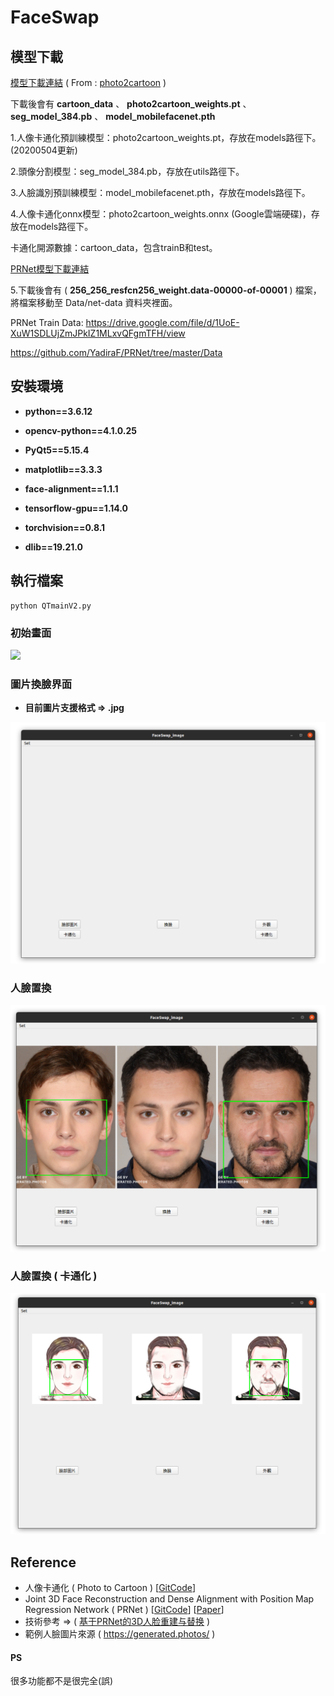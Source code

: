 # FaceSwap
## 模型下載
[模型下載連結](https://drive.google.com/file/d/1lsQS8hOCquMFKJFhK_z-n03ixWGkjT2P/view) ( From : [photo2cartoon](https://github.com/minivision-ai/photo2cartoon) )

下載後會有 
**cartoon_data** 、 **photo2cartoon_weights.pt** 、 **seg_model_384.pb** 、 **model_mobilefacenet.pth** 

1.人像卡通化預訓練模型：photo2cartoon_weights.pt，存放在models路徑下。(20200504更新)

2.頭像分割模型：seg_model_384.pb，存放在utils路徑下。

3.人臉識別預訓練模型：model_mobilefacenet.pth，存放在models路徑下。

4.人像卡通化onnx模型：photo2cartoon_weights.onnx (Google雲端硬碟)，存放在models路徑下。

卡通化開源數據：cartoon_data，包含trainB和test。


[PRNet模型下載連結](https://drive.google.com/file/d/1UoE-XuW1SDLUjZmJPkIZ1MLxvQFgmTFH/view)

5.下載後會有
( **256_256_resfcn256_weight.data-00000-of-00001** ) 檔案，將檔案移動至 Data/net-data 資料夾裡面。

PRNet Train Data:
https://drive.google.com/file/d/1UoE-XuW1SDLUjZmJPkIZ1MLxvQFgmTFH/view

https://github.com/YadiraF/PRNet/tree/master/Data

## 安裝環境
* **python==3.6.12**

* **opencv-python==4.1.0.25**

* **PyQt5==5.15.4**

* **matplotlib==3.3.3**

* **face-alignment==1.1.1**

* **tensorflow-gpu==1.14.0**

* **torchvision==0.8.1**

* **dlib==19.21.0**

## 執行檔案

```
python QTmainV2.py
```

### 初始畫面
![](./Doc/main.png)

### 圖片換臉界面
* **目前圖片支援格式 &rArr; .jpg**

![](./Doc/faceswapimg.png)

### 人臉置換
![](./Doc/example_1.png)

### 人臉置換 ( 卡通化 )
![](./Doc/example_2.png)


## Reference

* 人像卡通化 ( Photo to Cartoon ) [[GitCode](https://github.com/minivision-ai/photo2cartoon)]
* Joint 3D Face Reconstruction and Dense Alignment with Position Map Regression Network ( PRNet ) [[GitCode](https://github.com/YadiraF/PRNet)] [[Paper](https://openaccess.thecvf.com/content_ECCV_2018/papers/Yao_Feng_Joint_3D_Face_ECCV_2018_paper.pdf)]
* 技術參考 &rArr; ( [基于PRNet的3D人脸重建与替换](https://mp.weixin.qq.com/s?__biz=MzU1NzU2MzcyMw==&mid=2247483891&idx=1&sn=a0c658e02bb634d2ef3e1a94607537ca&chksm=fc32abd7cb4522c143d63ffd15e3950ffc2679995d076b9819052367f7428cca82bba52c897c&token=2041151839&lang=zh_CN#rd) )
* 範例人臉圖片來源 ( https://generated.photos/ )


#### PS
很多功能都不是很完全(誤)
